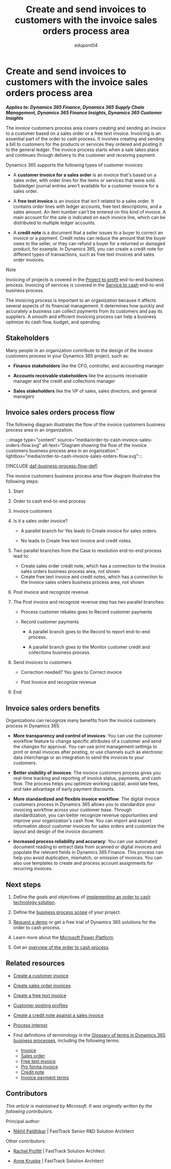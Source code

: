 ﻿---
title: Create and send invoices to customers with the invoice sales orders process area
description: Learn how to use Dynamics 365 products to support your organization's business processes for invoicing sales orders.
ms.date: 01/23/2024
ms.topic: overview
author: edupont04
ms.author: npaldhikar
ms.custom: bap-template
---

# Create and send invoices to customers with the invoice sales orders process area

***Applies to: Dynamics 365 Finance, Dynamics 365 Supply Chain Management, Dynamics 365 Finance Insights, Dynamics 365 Customer Insights***

The invoice customers process area covers creating and sending an invoice to a customer based on a sales order or a free text invoice. Invoicing is an essential part of the order to cash process. It involves creating and sending a bill to customers for the products or services they ordered and posting it to the general ledger. The invoice process starts when a sale takes place and continues through delivery to the customer and receiving payment.

Dynamics 365 supports the following types of customer invoices:

- A **customer invoice for a sales order** is an invoice that's based on a sales order, with order lines for the items or services that were sold. Subledger journal entries aren't available for a customer invoice for a sales order.

- A **free text invoice** is an invoice that isn't related to a sales order. It contains order lines with ledger accounts, free text descriptions, and a sales amount. An item number can't be entered on this kind of invoice. A main account for the sale is indicated on each invoice line, which can be distributed to multiple ledger accounts.

- A **credit note** is a document that a seller issues to a buyer to correct an invoice or a payment. Credit notes can reduce the amount that the buyer owes to the seller, or they can refund a buyer for a returned or damaged product, for example. In Dynamics 365, you can create a credit note for different types of transactions, such as free text invoices and sales order invoices.

> [!NOTE]
> Invoicing of projects is covered in the [Project to profit](project-to-profit-introduction.md) end-to-end business process. Invoicing of services is covered in the [Service to cash](service-to-cash-introduction.md) end-to-end business process.

The invoicing process is important to an organization because it affects several aspects of its financial management. It determines how quickly and accurately a business can collect payments from its customers and pay its suppliers. A smooth and efficient invoicing process can help a business optimize its cash flow, budget, and spending.

## Stakeholders

Many people in an organization contribute to the design of the invoice customers process in your Dynamics 365 project, such as:

- **Finance stakeholders** like the CFO, controller, and accounting manager  

- **Accounts receivable stakeholders** like the accounts receivable manager and the credit and collections manager  

- **Sales stakeholders** like the VP of sales, sales directors, and general managers  

## Invoice sales orders process flow

The following diagram illustrates the flow of the invoice customers business process area in an organization.

:::image type="content" source="media/order-to-cash-invoice-sales-orders-flow.svg" alt-text="Diagram showing the flow of the invoice customers business process area in an organization." lightbox="media/order-to-cash-invoice-sales-orders-flow.svg":::

[!INCLUDE [daf-business-process-flow-def](~/../shared-content/shared/guidance-includes/daf-business-process-flow-def.md)]

The invoice customers business process area flow diagram illustrates the following steps:

1. Start

1. Order to cash end-to-end process

1. Invoice customers

1. Is it a sales order invoice?

   - A parallel branch for Yes leads to Create invoice for sales orders.

   - No leads to Create free text invoice and credit notes.

1. Two parallel branches from the Case to resolution end-to-end process lead to:

   - Create sales order credit note, which has a connection to the Invoice sales orders business process area, not shown
   - Create free text invoice and credit notes, which has a connection to the Invoice sales orders business process area, not shown

1. Post invoice and recognize revenue

1. The Post invoice and recognize revenue step has two parallel branches:

   - Process customer rebates goes to Record customer payments

   - Record customer payments

     - A parallel branch goes to the Record to report end-to-end process.

     - A parallel branch goes to the Monitor customer credit and collections business process.

1. Send invoices to customers

   - Correction needed? Yes goes to Correct invoice

   - Post Invoice and recognize revenue

1. End

## Invoice sales orders benefits

Organizations can recognize many benefits from the invoice customers process in Dynamics 365.

- **More transparency and control of invoices**: You can use the customer workflow feature to change specific attributes of a customer and send the changes for approval. You can use print management settings to print or email invoices after posting, or use channels such as electronic data interchange or an integration to send the invoices to your customers.

- **Better visibility of invoices**: The invoice customers process gives you real-time tracking and reporting of invoice status, payments, and cash flow. The process helps you optimize working capital, avoid late fees, and take advantage of early payment discounts.

- **More standardized and flexible invoice workflow**: The digital invoice customers process in Dynamics 365 allows you to standardize your invoicing workflow across your customer base. Through standardization, you can better recognize revenue opportunities and improve your organization's cash flow. You can import and export information about customer invoices for sales orders and customize the layout and design of the invoice document.

- **Increased process reliability and accuracy**: You can use automated document reading to extract data from scanned or digital invoices and populate the relevant fields in Dynamics 365 Finance. This process can help you avoid duplication, mismatch, or omission of invoices. You can also use templates to create and process account assignments for recurring invoices.

## Next steps

1. Define the goals and objectives of [implementing an order to cash technology solution](../implementation-guide/implementation-strategy.md).

1. Define the [business process scope](../implementation-guide/process-focused-solution.md) of your project.

1. [Request a demo](https://dynamics.microsoft.com/dynamics-365-free-trial/) or get a free trial of Dynamics 365 solutions for the order to cash process.

1. Learn more about the [Microsoft Power Platform](https://powerplatform.microsoft.com/).

1. Get an [overview of the order to cash process](order-to-cash-overview.md).

## Related resources

- [Create a customer invoice](/dynamics365/finance/accounts-receivable/configure-customer-invoices)

- [Create sales order invoices](/dynamics365/finance/accounts-receivable/tasks/create-sales-order-invoices)

- [Create a free text invoice](/dynamics365/finance/accounts-receivable/create-free-text-invoice-new)

- [Customer posting profiles](/dynamics365/finance/accounts-receivable/customer-posting-profiles)

- [Create a credit note against a sales invoice](/dynamics365/finance/localizations/apac-ind-GST-credit-note-against-sales-invoice)

- [Process interest](/dynamics365/finance/accounts-receivable/tasks/process-interest)

- Find definitions of terminology in the [Glossary of terms in Dynamics 365 business processes](glossary.md), including the following terms:

  - [Invoice](glossary.md#invoice)
  - [Sales order](glossary.md#sales-order)
  - [Free text invoice](glossary.md#free-text-invoice)
  - [Pro forma invoice](glossary.md#pro-forma-invoice)
  - [Credit note](glossary.md#credit-note)
  - [Invoice payment terms](glossary.md#invoice-payment-terms)

<!-- ## Tags

*Industries:* All

*Stakeholders:* Finance stakeholders, Accounts receivable stakeholders, Sales stakeholders, Operations stakeholders

*Products:* Dynamics 365 Commerce, Dynamics 365 Finance, Dynamics 365 Project Operations, Dynamics 365 Supply Chain Management -->

## Contributors

*This article is maintained by Microsoft. It was originally written by the following contributors.*

Principal author:

- [Nikhil Paldhikar](https://www.linkedin.com/in/nikhil-paldhikar-08232211/) \| FastTrack Senior R&D Solution Architect

Other contributors:

- [Rachel Profitt](https://www.linkedin.com/in/rachelprofitt/) \| FastTrack Solution Architect

- [Anne Krupke](https://www.linkedin.com/in/annekrupke/) \| FastTrack Solution Architect
